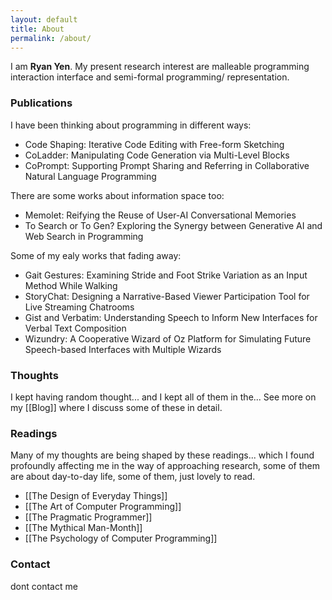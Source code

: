 ```yaml
---
layout: default
title: About
permalink: /about/
---
```


I am <span class="annotation-highlight"><b>Ryan Yen</b></span>. My present research interest are malleable programming interaction interface and semi-formal programming/ representation.

<!-- I will pursue my PhD at MIT CSAIL under the supervision of <a href='https://arvindsatya.com/' alt='arvind webstie'>Dr. Arvind Satyanarayan</a> to continue my research in programming interface. I studied master in Computer Science at the University of Waterloo, mentored by <a href='https://www.jeffjianzhao.com/'>Dr. Jian Zhao </a> of the WVisdom Lab at UWaterloo. I was guided by Dr. Zhicong Lu from DEER Lab and Dr. Can Liu of the ERFI Lab at CityU HK. -->

### Publications
I have been thinking about programming in different ways:
- <span class="annotation-underline">Code Shaping</span>: Iterative Code Editing with Free-form Sketching
- <span class="annotation-underline">CoLadder</span>: Manipulating Code Generation via Multi-Level Blocks
- CoPrompt: Supporting Prompt Sharing and Referring in Collaborative Natural Language Programming


There are some works about information space too:
- Memolet: Reifying the Reuse of User-AI Conversational Memories
- To Search or To Gen? Exploring the Synergy between Generative AI and Web Search in Programming


Some of my ealy works that fading away:
- Gait Gestures: Examining Stride and Foot Strike Variation as an Input Method While Walking
- StoryChat: Designing a Narrative-Based Viewer Participation Tool for Live Streaming Chatrooms
- Gist and Verbatim: Understanding Speech to Inform New Interfaces for Verbal Text Composition
- Wizundry: A Cooperative Wizard of Oz Platform for Simulating Future Speech-based Interfaces with Multiple Wizards

### Thoughts 
I kept having random thought... and I kept all of them in the...
See more on my [[Blog]] where I discuss some of these in detail.


### Readings
Many of my thoughts are being shaped by these readings... which I found profoundly affecting me in the way of approaching research, some of them are about day-to-day life, some of them, just lovely to read.

- [[The Design of Everyday Things]]
- [[The Art of Computer Programming]]
- [[The Pragmatic Programmer]]
- [[The Mythical Man-Month]]
- [[The Psychology of Computer Programming]]


### Contact
dont contact me